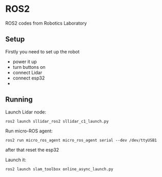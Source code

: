 # ROS2
ROS2 codes from Robotics Laboratory

## Setup
Firstly you need to set up the robot
- power it up
- turn buttons on
- connect Lidar
- connect esp32
- 
## Running

Launch Lidar node:

    ros2 launch sllidar_ros2 sllidar_c1_launch.py

Run micro-ROS agent:

    ros2 run micro_ros_agent micro_ros_agent serial --dev /dev/ttyUSB1

after that reset the esp32
    
Launch it:

    ros2 launch slam_toolbox online_async_launch.py

